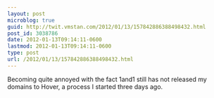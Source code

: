 ```yaml
---
layout: post
microblog: true
guid: http://twit.vmstan.com/2012/01/13/157842886388498432.html
post_id: 3038786
date: 2012-01-13T09:14:11-0600
lastmod: 2012-01-13T09:14:11-0600
type: post
url: /2012/01/13/157842886388498432.html
---
```

Becoming quite annoyed with the fact 1and1 still has not released my domains to Hover, a process I started three days ago.
